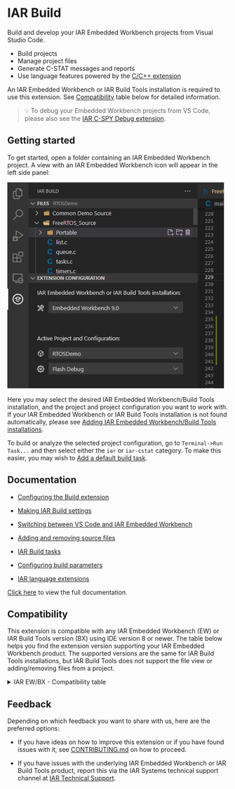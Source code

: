 # IAR Build

Build and develop your IAR Embedded Workbench projects from Visual Studio Code.

* Build projects
* Manage project files
* Generate C-STAT messages and reports
* Use language features powered by the [C/C++ extension](https://marketplace.visualstudio.com/items?itemName=ms-vscode.cpptools)

An IAR Embedded Workbench or IAR Build Tools installation is required to use this extension. See [Compatibility](#compatibility) table below for detailed information.

> 💡️ To debug your Embedded Workbench projects from VS Code, please also see the [IAR C-SPY Debug extension](https://marketplace.visualstudio.com/items?itemName=iarsystems.iar-debug).

## Getting started
To get started, open a folder containing an IAR Embedded Workbench project.
A view with an IAR Embedded Workbench icon will appear in the left side panel:

![side bar view](https://raw.githubusercontent.com/IARSystems/iar-vsc-build/master/images/readme/sidebar.png)

Here you may select the desired IAR Embedded Workbench/Build Tools installation,
and the project and project configuration you want to work with. If your IAR Embedded Workbench or IAR Build Tools installation
is not found automatically, please see [Adding IAR Embedded Workbench/Build Tools installations](https://github.com/IARSystems/iar-vsc-build/blob/master/docs/README.md).

To build or analyze the selected project configuration, go to `Terminal->Run Task...` and then select either the `iar` or `iar-cstat` category.
To make this easier, you may wish to [Add a default build task](https://github.com/IARSystems/iar-vsc-build/blob/master/docs/README.md#setting-a-default-iar-build-task).

## Documentation
* [Configuring the Build extension](https://github.com/IARSystems/iar-vsc-build/blob/master/docs/README.md#ConfigExtension)

* [Making IAR Build settings](https://github.com/IARSystems/iar-vsc-build/blob/master/docs/README.md#iarbuildsettings)

* [Switching between VS Code and IAR Embedded Workbench](https://github.com/IARSystems/iar-vsc-build/blob/master/docs/README.md#SwitchingVSCodeEW)

* [Adding and removing source files](https://github.com/IARSystems/iar-vsc-build/blob/master/docs/README.md#AddingRemovingFiles)

* [IAR Build tasks](https://github.com/IARSystems/iar-vsc-build/blob/master/docs/README.md#IARBuildTasks)

* [Configuring build parameters](https://github.com/IARSystems/iar-vsc-build/blob/master/docs/README.md#ConfigBuildParameters)

* [IAR language extensions](https://github.com/IARSystems/iar-vsc-build/blob/master/docs/README.md#IARLanguageExtensions)

[Click here](https://github.com/IARSystems/iar-vsc-build/blob/master/docs/README.md) to view the full documentation.

## Compatibility
This extension is compatible with any IAR Embedded Workbench (EW) or IAR Build Tools version (BX) using IDE version 8 or newer. The table below helps you find the extension version supporting your IAR Embedded Workbench product.
The supported versions are the same for IAR Build Tools installations, but IAR Build Tools does not support the file view or adding/removing files from a project.

<details><summary>IAR EW/BX - Compatibility table</summary>

| IAR EW/BX version  | Limitation
|--------------|---------
| Arm v9.30.1 or later <br>RISC-V v3.10 or later <br>RH850 v3.10 or later <br>RL78 v5.10 or later <br>AVR v8.10 or later | None |
| Arm v9.20.4 | Batch builds do not persist to the workspace file. |
| Arm v8.10-9.20.3<br>RISC-V v1.10-2.11<br>430 v7.10 or later<br>RL78 v3.10 or later<br>RX v3.10 or later<br>RH850 v2.10-2.21<br>AVR v7.10 or later<br>8051 v10.10 or later<br>| File view and possibility to add/remove files from a project is not supported. Batch builds do not persist to the workspace file. |

</details>


## Feedback
Depending on which feedback you want to share with us, here are the preferred options:
* If you have ideas on how to improve this extension or if you have found issues with it, see [CONTRIBUTING.md](https://github.com/IARSystems/iar-vsc-build/blob/master/CONTRIBUTING.md) on how to proceed.

* If you have issues with the underlying IAR Embedded Workbench or IAR Build Tools product, report this via the IAR Systems technical support channel at [IAR Technical Support](https://www.iar.com/knowledge/support/).

<!-- ## Contributions
Contributions are always welcome. Or did we decide to have a read-only repository? -->
